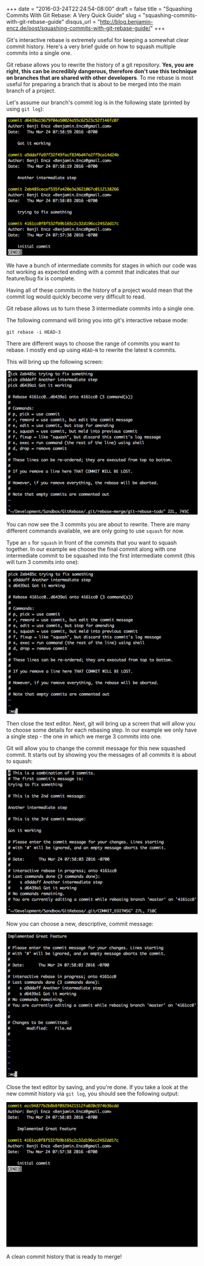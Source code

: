 +++
date = "2016-03-24T22:24:54-08:00"
draft = false
title = "Squashing Commits With Git Rebase: A Very Quick Guide"
slug = "squashing-commits-with-git-rebase-guide"
disqus_url = "http://blog.benjamin-encz.de/post/squashing-commits-with-git-rebase-guide/"
+++

Git's interactive rebase is extremely useful for keeping a somewhat clear commit history. Here's a very brief guide on how to squash multiple commits into a single one.

<!--more-->

Git rebase allows you to rewrite the history of a git repository. **Yes, you are right, this can be incredibly dangerous, therefore don't use this technique on branches that are shared with other developers**. To me rebase is most useful for preparing a branch that is about to be merged into the main branch of a project.

Let's assume our branch's commit log is in the following state (printed by using `git log`):

![](1_initial_log.png)

We have a bunch of intermediate commits for stages in which our code was not working as expected ending with a commit that indicates that our feature/bug fix is complete.

Having all of these commits in the history of a project would mean that the commit log would quickly become very difficult to read.

Git rebase allows us to turn these 3 intermediate commits into a single one.

The following command will bring you into git's interactive rebase mode:

```
git rebase -i HEAD~3
```

There are different ways to choose the range of commits you want to rebase. I mostly end up using `HEAD~N` to rewrite the latest `N` commits.

This will bring up the following screen:

![](2_git_rebase.png)

You can now see the 3 commits you are about to rewrite. There are many different commands available, we are only going to use `squash` for now.

Type an `s` for `squash` in front of the commits that you want to squash together. In our example we choose the final commit along with one intermediate commit to be squashed into the first intermediate commit (this will turn 3 commits into one):

![](3_git_rebase_squash.png)

Then close the text editor. Next, git will bring up a screen that will allow you to choose some details for each rebasing step. In our example we only have a single step - the one in which we merge 3 commits into one.

Git will allow you to change the commit message for this new squashed commit. It starts out by showing you the messages of all commits it is about to squash:

![](4_git_rebase_step.png)

Now you can choose a new, descriptive, commit message:

![](5_git_rebase_new_message.png)

Close the text editor by saving, and you're done. If you take a look at the new commit history via `git log`, you should see the following output:

![](6_git_rebase_done.png)

A clean commit history that is ready to merge!

